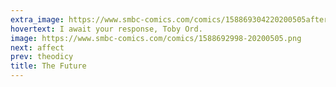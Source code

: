 ```yaml
---
extra_image: https://www.smbc-comics.com/comics/158869304220200505after.png
hovertext: I await your response, Toby Ord.
image: https://www.smbc-comics.com/comics/1588692998-20200505.png
next: affect
prev: theodicy
title: The Future
---
```

